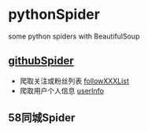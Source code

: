 # pythonSpider
some python spiders with BeautifulSoup

## [githubSpider](github)
- 爬取关注或粉丝列表 [followXXXList](github/github_followXXXList.py)
- 爬取用户个人信息 [userInfo](github/github_userInfo.py)

## 58同城Spider

